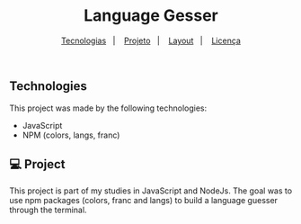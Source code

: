 <h1 align="center"> Language Gesser </h1>

<p align="center">
  <a href="#-tecnologias">Tecnologias</a>&nbsp;&nbsp;&nbsp;|&nbsp;&nbsp;&nbsp;
  <a href="#-projeto">Projeto</a>&nbsp;&nbsp;&nbsp;|&nbsp;&nbsp;&nbsp;
  <a href="#-layout">Layout</a>&nbsp;&nbsp;&nbsp;|&nbsp;&nbsp;&nbsp;
  <a href="#memo-licença">Licença</a>
</p>

<br>

## Technologies

This project was made by the following technologies:

- JavaScript
- NPM (colors, langs, franc)

## 💻 Project

This project is part of my studies in JavaScript and NodeJs. The goal was to use npm packages (colors, franc and langs) to build a language guesser through the terminal.
